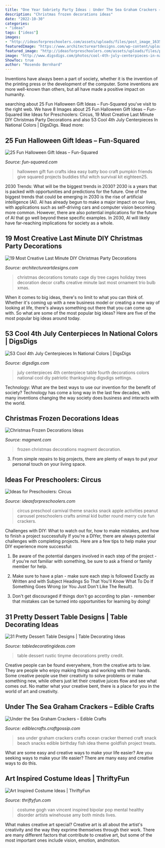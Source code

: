 ```yaml
---
title: "One Year Sobriety Party Ideas : Under The Sea Graham Crackers – Edible Crafts"
description: "Christmas frozen decorations ideas"
date: "2022-10-30"
categories:
- "ideas"
tags: ["ideas"]
images:
- "http://ideasforpreschoolers.com/assets/uploads/files/post_image_1635.JPG"
featuredImage: "https://www.architectureartdesigns.com/wp-content/uploads/2014/12/1820.jpg"
featured_image: "http://ideasforpreschoolers.com/assets/uploads/files/post_image_1635.JPG"
image: "http://www.digsdigs.com/photos/cool-4th-july-centerpieces-in-national-colors-36.jpg"
ShowToc: true
author: "Rosendo Bernhard"
---
```



Inventions have always been a part of society, whether it is the invention of the printing press or the development of the computer. Some inventions are more well-known than others, but all have made a positive impact on humanity.

	

		
searching about 25 Fun Halloween Gift Ideas – Fun-Squared you've visit to the right web. We have 8 Images about 25 Fun Halloween Gift Ideas – Fun-Squared like Ideas for Preschoolers: Circus, 19 Most Creative Last Minute DIY Christmas Party Decorations and also 53 Cool 4th July Centerpieces In National Colors | DigsDigs. Read more:
		
    
## 25 Fun Halloween Gift Ideas – Fun-Squared

<img loading=lazy src="http://fun-squared.com/wp-content/uploads/2016/10/BattyGiftIdea.jpg" onerror="this.onerror=null;this.src='https://tse3.mm.bing.net/th?id=OIP.hTbA7Emc6646kCDm7TGcxQHaLE&amp;pid=15.1';" alt="25 Fun Halloween Gift Ideas – Fun-Squared">

_Source: fun-squared.com_

>halloween gift fun crafts idea easy batty boo craft pumpkin friends give squared projects buddies tiful witch survival kit eighteen25. 

	

2030 Trends: What will be the biggest trends in 2030?
2030 is a years that is packed with opportunities and predictions for the future. One of the biggest trends that could be emerging in 2030 is the rise of artificial intelligence (AI). AI has already begun to make a major impact on our lives, with applications such as self-driving cars and computer vision becoming more common. However, there are also potential implications for the future of AI that go well beyond these specific examples. In 2030, AI will likely have far-reaching implications for society as a whole.

    
## 19 Most Creative Last Minute DIY Christmas Party Decorations

<img loading=lazy src="https://www.architectureartdesigns.com/wp-content/uploads/2014/12/1820.jpg" onerror="this.onerror=null;this.src='https://tse2.mm.bing.net/th?id=OIP.T2IXDqgtCosRPfTMtQaMFAAAAA&amp;pid=15.1';" alt="19 Most Creative Last Minute DIY Christmas Party Decorations">

_Source: architectureartdesigns.com_

>christmas decorations tomato cage diy tree cages holiday trees decoration decor crafts creative minute last most ornament trio bulb xmas. 

	

When it comes to big ideas, there's no limit to what you can think of. Whether it's coming up with a new business model or creating a new way of looking at life, there's always something out there that you can come up with. So what are some of the most popular big ideas? Here are five of the most popular big ideas around today.

    
## 53 Cool 4th July Centerpieces In National Colors | DigsDigs

<img loading=lazy src="http://www.digsdigs.com/photos/cool-4th-july-centerpieces-in-national-colors-36.jpg" onerror="this.onerror=null;this.src='https://tse4.mm.bing.net/th?id=OIP.gz5gAfmxIsdcgOW4a3DXNAHaNK&amp;pid=15.1';" alt="53 Cool 4th July Centerpieces In National Colors | DigsDigs">

_Source: digsdigs.com_

>july centerpieces 4th centerpiece table fourth decorations colors national cool diy patriotic thanksgiving digsdigs settings. 

	

Technology: What are the best ways to use our invention for the benefit of society?
Technology has come a long way in the last few decades, with many inventions changing the way society does business and interacts with the world.

    
## Christmas Frozen Decorations Ideas

<img loading=lazy src="https://www.magment.com/wp-content/uploads/2015/11/Christmas-Frozen-Decoration-16.jpg" onerror="this.onerror=null;this.src='https://tse1.mm.bing.net/th?id=OIP.eeCDeJc5LTMuzQSFAOIdcwHaJ3&amp;pid=15.1';" alt="Christmas Frozen Decorations Ideas">

_Source: magment.com_

>frozen christmas decorations magment decoration. 

	

3. From simple repairs to big projects, there are plenty of ways to put your personal touch on your living space.

    
## Ideas For Preschoolers: Circus

<img loading=lazy src="http://ideasforpreschoolers.com/assets/uploads/files/post_image_1635.JPG" onerror="this.onerror=null;this.src='https://tse3.mm.bing.net/th?id=OIP.CgdIN0AddVK62K6nquxKggHaNC&amp;pid=15.1';" alt="Ideas for Preschoolers: Circus">

_Source: ideasforpreschoolers.com_

>circus preschool carnival theme snacks snack apple activities peanut carousel preschoolers crafts animal kid butter round merry cute fun crackers. 

	

Challenges with DIY: What to watch out for, how to make mistakes, and how to finish a project successfully
If you're a DIYer, there are always potential challenges with completing projects. Here are a few tips to help make your DIY experience more successful: 
1. Be aware of the potential dangers involved in each step of the project - if you're not familiar with something, be sure to ask a friend or family member for help.

2. Make sure to have a plan - make sure each step is followed Exactly as Written and with Subject Headings So That You'll Know What To Do If Something Goes Wrong (or You Just Don't Like The Result).

3. Don't get discouraged if things don't go according to plan - remember that mistakes can be turned into opportunities for learning by doing!

    
## 31 Pretty Dessert Table Designs | Table Decorating Ideas

<img loading=lazy src="https://www.tinyme.com/blog/wp-content/uploads/10-delightful-dessert-table-ideas/10-Delightful-Dessert-Table-Ideas-10.jpg" onerror="this.onerror=null;this.src='https://tse1.mm.bing.net/th?id=OIP.1Oux11jq2VrBWb_fzf86jwHaLH&amp;pid=15.1';" alt="31 Pretty Dessert Table Designs | Table Decorating Ideas">

_Source: tabledecoratingideas.com_

>table dessert rustic tinyme decorations pretty credit. 

	

Creative people can be found everywhere, from the creative arts to law. They are people who enjoy making things and working with their hands. Some creative people use their creativity to solve problems or make something new, while others just let their creative juices flow and see what comes out. No matter what your creative bent, there is a place for you in the world of art and creativity.

    
## Under The Sea Graham Crackers – Edible Crafts

<img loading=lazy src="http://i1.wp.com/ediblecrafts.craftgossip.com/files/2016/01/Under-the-Sea-Graham-Crackers.jpg?fit=600,800" onerror="this.onerror=null;this.src='https://tse3.mm.bing.net/th?id=OIP.nOFoFoNlhHWraWEURspINAHaJ4&amp;pid=15.1';" alt="Under the Sea Graham Crackers – Edible Crafts">

_Source: ediblecrafts.craftgossip.com_

>sea under graham crackers crafts ocean cracker themed craft snack beach snacks edible birthday fish idea theme goldfish project treats. 

	

What are some easy and creative ways to make your life easier?
Are you seeking ways to make your life easier? There are many easy and creative ways to do this.

    
## Art Inspired Costume Ideas | ThriftyFun

<img loading=lazy src="https://img.thrfun.com/img/097/262/art_inspired_costume_ideas_l1.jpg" onerror="this.onerror=null;this.src='https://tse4.mm.bing.net/th?id=OIP.mmMgLdwaWoDBhbbkv59WfAHaLJ&amp;pid=15.1';" alt="Art Inspired Costume Ideas | ThriftyFun">

_Source: thriftyfun.com_

>costume gogh van vincent inspired bipolar pop mental healthy disorder artists winehouse amy both minds lives. 

	

What makes creative art special?
Creative art is all about the artist's creativity and the way they exprime themselves through their work. There are many different factors that contribute to creative art, but some of the most important ones include vision, emotion, andmotion.


